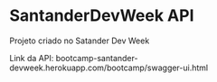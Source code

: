 # SantanderDevWeek API
Projeto criado no Satander Dev Week


Link da API: bootcamp-santander-devweek.herokuapp.com/bootcamp/swagger-ui.html
